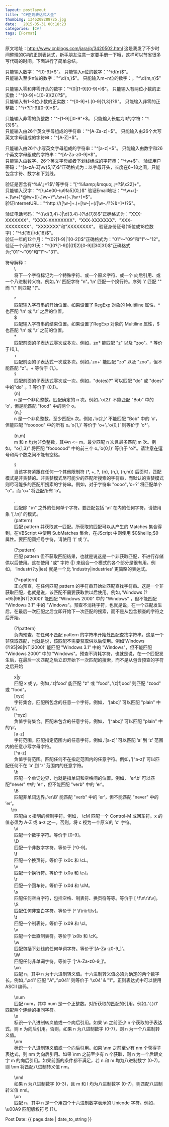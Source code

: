 ```yaml
---
layout: postlayout
title: "C#正则表达式大全"
thumbimg: 1346208288725.jpg
date:   2015-05-31 00:18:23 
categories: [C#]
tags: [Format]
---
```


原文地址：http://www.cnblogs.com/jara/p/3420502.html
这是我发了不少时间整理的C#的正则表达式，新手朋友注意一定要手册一下哦，这样可以节省很多写代码的时间。下面进行了简单总结。

只能输入数字："^[0-9]*$"。  
只能输入n位的数字："^\d{n}$"。    
只能输入至少n位的数字："^\d{n,}$"。  
只能输入m~n位的数字：。"^\d{m,n}$"  

只能输入零和非零开头的数字："^(0|[1-9][0-9]*)$"。  
只能输入有两位小数的正实数："^[0-9]+(.[0-9]{2})?$"。  
只能输入有1~3位小数的正实数："^[0-9]+(.[0-9]{1,3})?$"。  
只能输入非零的正整数："^\+?[1-9][0-9]*$"。  

只能输入非零的负整数："^\-[1-9][]0-9"*$。  
只能输入长度为3的字符："^.{3}$"。  
只能输入由26个英文字母组成的字符串："^[A-Za-z]+$"。  
只能输入由26个大写英文字母组成的字符串："^[A-Z]+$"。  

只能输入由26个小写英文字母组成的字符串："^[a-z]+$"。  
只能输入由数字和26个英文字母组成的字符串："^[A-Za-z0-9]+$"。  
只能输入由数字、26个英文字母或者下划线组成的字符串："^\w+$"。  
验证用户密码："^[a-zA-Z]\w{5,17}$"正确格式为：以字母开头，长度在6~18之间，只能包含字符、数字和下划线。  

验证是否含有^%&amp;&rsquo;,;=?$\"等字符："[^%&amp;&rsquo;,;=?$\x22]+"。  
只能输入汉字："^[\u4e00-\u9fa5]{0,}$"  
验证Email地址："^\w+([-+.]\w+)*@\w+([-.]\w+)*\.\w+([-.]\w+)*$"。  
验证InternetURL："^http://([\w-]+\.)+[\w-]+(/[\w-./?%&amp;=]*)?$"。  

验证电话号码："^(\(\d{3,4}-)|\d{3.4}-)?\d{7,8}$"正确格式为："XXX-XXXXXXX"、"XXXX-XXXXXXXX"、"XXX-XXXXXXX"、"XXX-XXXXXXXX"、"XXXXXXX"和"XXXXXXXX"。  
验证身份证号(15位或18位数字)："^\d{15}|\d{18}$"。  
验证一年的12个月："^(0?[1-9]|1[0-2])$"正确格式为："01"～"09"和"1"～"12"。  
验证一个月的31天："^((0?[1-9])|((1|2)[0-9])|30|31)$"正确格式为;"01"～"09"和"1"～"31"。  


符号解释：    
　　\  
　　将下一个字符标记为一个特殊字符、或一个原义字符、或一个 向后引用、或一个八进制转义符。例如，&rsquo;n&rsquo; 匹配字符 "n"。&rsquo;\n&rsquo; 匹配一个换行符。序列 &rsquo;\\&rsquo; 匹配 "\" 而 "\(" 则匹配 "("。  

　　^  
　　匹配输入字符串的开始位置。如果设置了 RegExp 对象的 Multiline 属性，^ 也匹配 &rsquo;\n&rsquo; 或 &rsquo;\r&rsquo; 之后的位置。  
　　$  
　　匹配输入字符串的结束位置。如果设置了RegExp 对象的 Multiline 属性，$ 也匹配 &rsquo;\n&rsquo; 或 &rsquo;\r&rsquo; 之前的位置。  
　　*  
　　匹配前面的子表达式零次或多次。例如，zo* 能匹配 "z" 以及 "zoo"。* 等价于{0,}。  
　　+  
　　匹配前面的子表达式一次或多次。例如，&rsquo;zo+&rsquo; 能匹配 "zo" 以及 "zoo"，但不能匹配 "z"。+ 等价于 {1,}。  
　　?  
　　匹配前面的子表达式零次或一次。例如，"do(es)?" 可以匹配 "do" 或 "does" 中的"do" 。? 等价于 {0,1}。  
　　{n}  
　　n 是一个非负整数。匹配确定的 n 次。例如，&rsquo;o{2}&rsquo; 不能匹配 "Bob" 中的 &rsquo;o&rsquo;，但是能匹配 "food" 中的两个 o。  
　　{n,}  
　　n 是一个非负整数。至少匹配n 次。例如，&rsquo;o{2,}&rsquo; 不能匹配 "Bob" 中的 &rsquo;o&rsquo;，但能匹配 "foooood" 中的所有 o。&rsquo;o{1,}&rsquo; 等价于 &rsquo;o+&rsquo;。&rsquo;o{0,}&rsquo; 则等价于 &rsquo;o*&rsquo;。  

　　{n,m}  
　　m 和 n 均为非负整数，其中n &lt;= m。最少匹配 n 次且最多匹配 m 次。例如，"o{1,3}" 将匹配 "fooooood" 中的前三个 o。&rsquo;o{0,1}&rsquo; 等价于 &rsquo;o?&rsquo;。请注意在逗号和两个数之间不能有空格。  

　　?  
　　当该字符紧跟在任何一个其他限制符 (*, +, ?, {n}, {n,}, {n,m})  后面时，匹配模式是非贪婪的。非贪婪模式尽可能少的匹配所搜索的字符串，而默认的贪婪模式则尽可能多的匹配所搜索的字符串。例如，对于字符串 "oooo"，&rsquo;o+?&rsquo; 将匹配单个 "o"，而 &rsquo;o+&rsquo; 将匹配所有 &rsquo;o&rsquo;。  

　　.  
　　匹配除 "\n" 之外的任何单个字符。要匹配包括 &rsquo;\n&rsquo; 在内的任何字符，请使用象 &rsquo;[.\n]&rsquo; 的模式。  
　　(pattern)  
　　匹配 pattern 并获取这一匹配。所获取的匹配可以从产生的 Matches 集合得到，在VBScript 中使用 SubMatches 集合，在JScript 中则使用 $0&hellip;$9 属性。要匹配圆括号字符，请使用 &rsquo;\(&rsquo; 或 &rsquo;\)&rsquo;。  

　　(?:pattern)  
　　匹配 pattern 但不获取匹配结果，也就是说这是一个非获取匹配，不进行存储供以后使用。这在使用 "或" 字符 (|) 来组合一个模式的各个部分是很有用。例如， &rsquo;industr(?:y|ies) 就是一个比 &rsquo;industry|industries&rsquo; 更简略的表达式。 
 
　　(?=pattern)  
　　正向预查，在任何匹配 pattern 的字符串开始处匹配查找字符串。这是一个非获取匹配，也就是说，该匹配不需要获取供以后使用。例如，&rsquo;Windows (?=95|98|NT|2000)&rsquo; 能匹配 "Windows 2000" 中的 "Windows" ，但不能匹配 "Windows 3.1" 中的   "Windows"。预查不消耗字符，也就是说，在一个匹配发生后，在最后一次匹配之后立即开始下一次匹配的搜索，而不是从包含预查的字符之后开始。  

　　(?!pattern)  
　　负向预查，在任何不匹配 pattern 的字符串开始处匹配查找字符串。这是一个非获取匹配，也就是说，该匹配不需要获取供以后使用。例如&rsquo;Windows (?!95|98|NT|2000)&rsquo; 能匹配 "Windows 3.1" 中的 "Windows"，但不能匹配 "Windows 2000" 中的 "Windows"。预查不消耗字符，也就是说，在一个匹配发生后，在最后一次匹配之后立即开始下一次匹配的搜索，而不是从包含预查的字符之后开始 
 
　　x|y  
　　匹配 x 或 y。例如，&rsquo;z|food&rsquo; 能匹配 "z" 或 "food"。&rsquo;(z|f)ood&rsquo; 则匹配 "zood" 或 "food"。  
　　[xyz]  
　　字符集合。匹配所包含的任意一个字符。例如， &rsquo;[abc]&rsquo; 可以匹配 "plain" 中的 &rsquo;a&rsquo;。  
　　[^xyz]  
　　负值字符集合。匹配未包含的任意字符。例如， &rsquo;[^abc]&rsquo; 可以匹配 "plain" 中的&rsquo;p&rsquo;。  
　　[a-z]  
　　字符范围。匹配指定范围内的任意字符。例如，&rsquo;[a-z]&rsquo; 可以匹配 &rsquo;a&rsquo; 到 &rsquo;z&rsquo; 范围内的任意小写字母字符。  
　　[^a-z]  
　　负值字符范围。匹配任何不在指定范围内的任意字符。例如，&rsquo;[^a-z]&rsquo; 可以匹配任何不在 &rsquo;a&rsquo; 到 &rsquo;z&rsquo; 范围内的任意字符。  
　　\b  
　　匹配一个单词边界，也就是指单词和空格间的位置。例如， &rsquo;er\b&rsquo; 可以匹配"never" 中的 &rsquo;er&rsquo;，但不能匹配 "verb" 中的 &rsquo;er&rsquo;。  
　　\B  
　　匹配非单词边界。&rsquo;er\B&rsquo; 能匹配 "verb" 中的 &rsquo;er&rsquo;，但不能匹配 "never" 中的 &rsquo;er&rsquo;。  
　 \cx  
　　匹配由 x 指明的控制字符。例如， \cM 匹配一个 Control-M 或回车符。x 的值必须为 A-Z 或 a-z 之一。否则，将 c 视为一个原义的 &rsquo;c&rsquo; 字符。  
　　\d  
　　匹配一个数字字符。等价于 [0-9]。  
　　\D  
　　匹配一个非数字字符。等价于 [^0-9]。  
　　\f  
　　匹配一个换页符。等价于 \x0c 和 \cL。  
　　\n  
　　匹配一个换行符。等价于 \x0a 和 \cJ。  
　　\r  
　　匹配一个回车符。等价于 \x0d 和 \cM。  
　　\s  
　　匹配任何空白字符，包括空格、制表符、换页符等等。等价于 [ \f\n\r\t\v]。  
　　\S  
　　匹配任何非空白字符。等价于 [^ \f\n\r\t\v]。  
　　\t  
　　匹配一个制表符。等价于 \x09 和 \cI。  
　　\v  
　　匹配一个垂直制表符。等价于 \x0b 和 \cK。  
　　\w  
　　匹配包括下划线的任何单词字符。等价于&rsquo;[A-Za-z0-9_]&rsquo;。  
　　\W  
　　匹配任何非单词字符。等价于 &rsquo;[^A-Za-z0-9_]&rsquo;。  
　　\xn  
　　匹配 n，其中 n 为十六进制转义值。十六进制转义值必须为确定的两个数字长。例如，&rsquo;\x41&rsquo; 匹配 "A"。&rsquo;\x041&rsquo; 则等价于 &rsquo;\x04&rsquo; &amp; "1"。正则表达式中可以使用 ASCII 编码。.  

　　\num  
　　匹配 num，其中 num 是一个正整数。对所获取的匹配的引用。例如，&rsquo;(.)\1&rsquo; 匹配两个连续的相同字符。  
　　\n  
　　标识一个八进制转义值或一个向后引用。如果 \n 之前至少 n 个获取的子表达式，则 n 为向后引用。否则，如果 n 为八进制数字 (0-7)，则 n 为一个八进制转义值。  
　　\nm  
　　标识一个八进制转义值或一个向后引用。如果 \nm 之前至少有 nm 个获得子表达式，则 nm 为向后引用。如果 \nm 之前至少有 n 个获取，则 n 为一个后跟文字 m 的向后引用。如果前面的条件都不满足，若 n 和 m 均为八进制数字 (0-7)，则 \nm 将匹配八进制转义值 nm。  

　　\nml  
　　如果 n 为八进制数字 (0-3)，且 m 和 l 均为八进制数字 (0-7)，则匹配八进制转义值 nml。  
　　\un  
　　匹配 n，其中 n 是一个用四个十六进制数字表示的 Unicode 字符。例如， \u00A9 匹配版权符号 (?)。  
  
Post Date: {{ page.date | date_to_string }}  